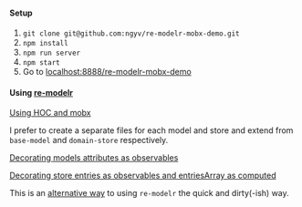 #### Setup

1. `git clone git@github.com:ngyv/re-modelr-mobx-demo.git`
2. `npm install`
3. `npm run server`
4. `npm start`
5. Go to [localhost:8888/re-modelr-mobx-demo](http://localhost:8888/re-modelr-mobx-demo)

#### Using [re-modelr](https://github.com/ngyv/re-modelr)

[Using HOC and mobx](https://github.com/ngyv/re-modelr-mobx-demo/blob/master/src/modules/container-concerns.jsx)

I prefer to create a separate files for each model and store and extend from `base-model` and `domain-store` respectively.

[Decorating models attributes as observables](https://github.com/ngyv/re-modelr-mobx-demo/blob/master/src/stores/models.js)

[Decorating store entries as observables and entriesArray as computed](https://github.com/ngyv/re-modelr-mobx-demo/blob/master/src/stores/data.js)

This is an [alternative way](https://github.com/ngyv/re-modelr-mobx-demo/commit/e8f5d165e62dc2b5be4c65f3fc418d9ab0b82d44#diff-9df32e3f61381a18fcee2401497fe146) to using `re-modelr` the quick and dirty(-ish) way.
